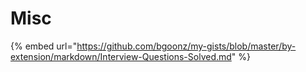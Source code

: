 # Misc

{% embed url="https://github.com/bgoonz/my-gists/blob/master/by-extension/markdown/Interview-Questions-Solved.md" %}
